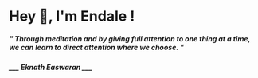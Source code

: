 <h1 title="head"> Hey 👋, I'm Endale !</h1>

**<h5><i>" Through meditation and by giving full attention to one thing at a time, we can learn to direct attention where we choose. "</i></h5>**

*<b>___ Eknath Easwaran ___</b>*
